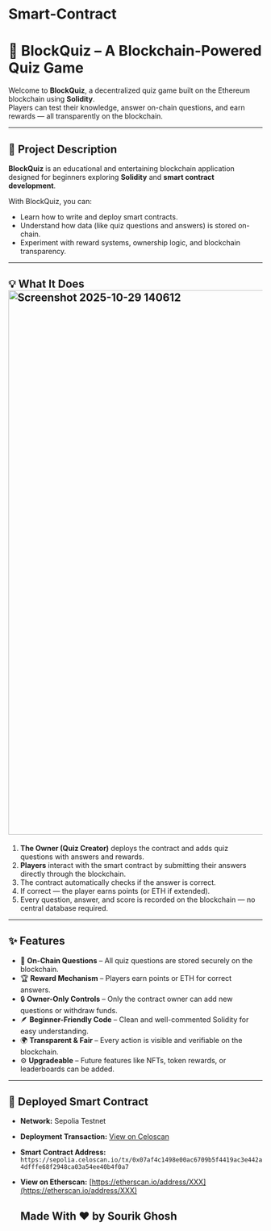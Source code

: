 # Smart-Contract
# 🧠 BlockQuiz – A Blockchain-Powered Quiz Game

Welcome to **BlockQuiz**, a decentralized quiz game built on the Ethereum blockchain using **Solidity**.  
Players can test their knowledge, answer on-chain questions, and earn rewards — all transparently on the blockchain.

---

## 🚀 Project Description

**BlockQuiz** is an educational and entertaining blockchain application designed for beginners exploring **Solidity** and **smart contract development**.

With BlockQuiz, you can:
- Learn how to write and deploy smart contracts.
- Understand how data (like quiz questions and answers) is stored on-chain.
- Experiment with reward systems, ownership logic, and blockchain transparency.

---

## 💡 What It Does<img width="1920" height="1080" alt="Screenshot 2025-10-29 140612" src="https://github.com/user-attachments/assets/796d7a4d-63d6-4d7a-9e7c-0bd718e66087" />


1. **The Owner (Quiz Creator)** deploys the contract and adds quiz questions with answers and rewards.  
2. **Players** interact with the smart contract by submitting their answers directly through the blockchain.  
3. The contract automatically checks if the answer is correct.  
4. If correct — the player earns points (or ETH if extended).  
5. Every question, answer, and score is recorded on the blockchain — no central database required.

---

## ✨ Features

- 🧩 **On-Chain Questions** – All quiz questions are stored securely on the blockchain.  
- 🏆 **Reward Mechanism** – Players earn points or ETH for correct answers.  
- 🔒 **Owner-Only Controls** – Only the contract owner can add new questions or withdraw funds.  
- 🪶 **Beginner-Friendly Code** – Clean and well-commented Solidity for easy understanding.  
- 🌍 **Transparent & Fair** – Every action is visible and verifiable on the blockchain.  
- ⚙️ **Upgradeable** – Future features like NFTs, token rewards, or leaderboards can be added.

---

## 🔗 Deployed Smart Contract

- **Network:** Sepolia Testnet  
- **Deployment Transaction:** [View on Celoscan](https://sepolia.celoscan.io/tx/0x07af4c1498e00ac6709b5f4419ac3e442a4dfffe68f2948ca03a54ee40b4f0a7)  
- **Smart Contract Address:** `https://sepolia.celoscan.io/tx/0x07af4c1498e00ac6709b5f4419ac3e442a4dfffe68f2948ca03a54ee40b4f0a7`  
- **View on Etherscan:** [https://etherscan.io/address/XXX](https://etherscan.io/address/XXX)


  ## Made With ❤️ by Sourik Ghosh
